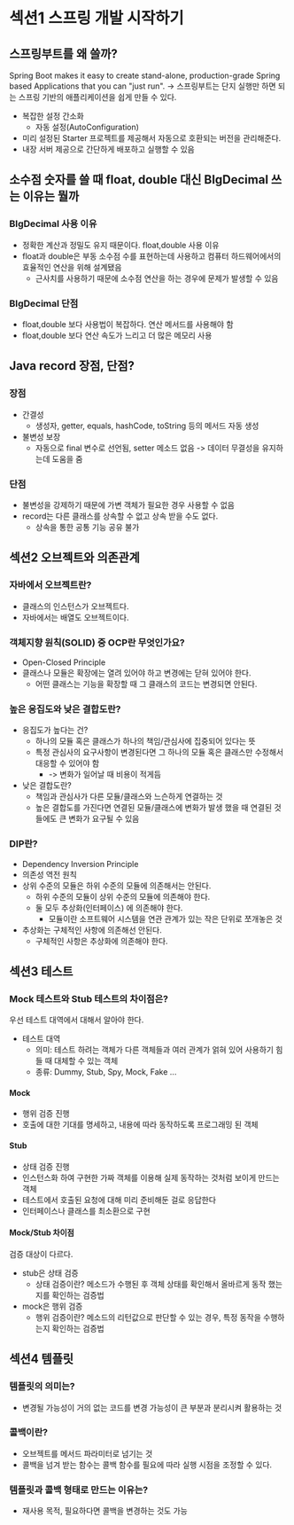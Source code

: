 # 섹션1 스프링 개발 시작하기
## 스프링부트를 왜 쓸까?
Spring Boot makes it easy to create stand-alone, production-grade Spring based Applications that you can "just run". -> 스프링부트는 단지 실행만 하면 되는 스프링 기반의 애플리케이션을 쉽게 만들 수 있다.
- 복잡한 설정 간소화
    - 자동 설정(AutoConfiguration)
- 미리 설정된 Starter 프로젝트를 제공해서 자동으로 호환되는 버전을 관리해준다.
- 내장 서버 제공으로 간단하게 배포하고 실행할 수 있음

## 소수점 숫자를 쓸 때 float, double 대신 BIgDecimal 쓰는 이유는 뭘까
### BIgDecimal 사용 이유
- 정확한 계산과 정밀도 유지 때문이다.
  float,double 사용 이유
- float과 double은 부동 소수점 수를 표현하는데 사용하고 컴퓨터 하드웨어에서의 효율적인 연산을 위해 설계됐음
    - 근사치를 사용하기 때문에 소수점 연산을 하는 경우에 문제가 발생할 수 있음

### BIgDecimal 단점
- float,double 보다 사용법이 복잡하다. 연산 메서드를 사용해야 함
- float,double 보다 연산 속도가 느리고 더 많은 메모리 사용

## Java record 장점, 단점?
### 장점
- 간결성
    - 생성자, getter, equals, hashCode, toString 등의 메서드 자동 생성
- 불변성 보장
    - 자동으로 final 변수로 선언됨, setter 메소드 없음 -> 데이터 무결성을 유지하는데 도움을 줌
### 단점
- 불변성을 강제하기 때문에 가변 객체가 필요한 경우 사용할 수 없음
- record는 다른 클래스를 상속할 수 없고 상속 받을 수도 없다.
    - 상속을 통한 공통 기능 공유 불가 

## 섹션2 오브젝트와 의존관계
### 자바에서 오브젝트란?
- 클래스의 인스턴스가 오브젝트다.
- 자바에서는 배열도 오브젝트이다.

### 객체지향 원칙(SOLID) 중 OCP란 무엇인가요?
- Open-Closed Principle
- 클래스나 모듈은 확장에는 열려 있어야 하고 변경에는 닫혀 있어야 한다.
  - 어떤 클래스는 기능을 확장할 때 그 클래스의 코드는 변경되면 안된다.

### 높은 응집도와 낮은 결합도란?
- 응집도가 높다는 건?
  - 하나의 모듈 혹은 클래스가 하나의 책임/관심사에 집중되어 있다는 뜻
  - 특정 관심사의 요구사항이 변경된다면 그 하나의 모듈 혹은 클래스만 수정해서 대응할 수 있어야 함
    - -> 변화가 일어날 때 비용이 적게듬
- 낮은 결합도란?
  - 책임과 관심사가 다른 모듈/클래스와 느슨하게 연결하는 것
  - 높은 결합도를 가진다면 연결된 모듈/클래스에 변화가 발생 했을 때 연결된 것들에도 큰 변화가 요구될 수 있음

### DIP란?
- Dependency Inversion Principle
- 의존성 역전 원칙
- 상위 수준의 모듈은 하위 수준의 모듈에 의존해서는 안된다.
  - 하위 수준의 모듈이 상위 수준의 모듈에 의존해야 한다.
  - 둘 모두 추상화(인터페이스) 에 의존해야 한다.
    - 모듈이란 소프트웨어 시스템을 연관 관계가 있는 작은 단위로 쪼개놓은 것
- 추상화는 구체적인 사항에 의존해선 안된다.
  - 구체적인 사항은 추상화에 의존해야 한다.

## 섹션3 테스트
### Mock 테스트와 Stub 테스트의 차이점은?
우선 테스트 대역에서 대해서 알아야 한다.
- 테스트 대역
  - 의미: 테스트 하려는 객체가 다른 객체들과 여러 관계가 얽혀 있어 사용하기 힘들 때 대체할 수 있는 객체
  - 종류: Dummy, Stub, Spy, Mock, Fake ... 

#### Mock 
- 행위 검증 진행
- 호출에 대한 기대를 명세하고, 내용에 따라 동작하도록 프로그래밍 된 객체

#### Stub
- 상태 검증 진행
- 인스턴스화 하여 구현한 가짜 객체를 이용해 실제 동작하는 것처럼 보이게 만드는 객체
- 테스트에서 호출된 요청에 대해 미리 준비해둔 걸로 응답한다
- 인터페이스나 클래스를 최소환으로 구현 


#### Mock/Stub 차이점
검증 대상이 다르다.
- stub은 상태 검증
  - 상태 검증이란? 메소드가 수행된 후 객체 상태를 확인해서 올바르게 동작 했는지를 확인하는 검증법
- mock은 행위 검증
  - 행위 검증이란? 메소드의 리턴값으로 판단할 수 있는 경우, 특정 동작을 수행하는지 확인하는 검증법

## 섹션4 템플릿
### 템플릿의 의미는?
- 변경될 가능성이 거의 없는 코드를 변경 가능성이 큰 부분과 분리시켜 활용하는 것

### 콜백이란?
- 오브젝트를 메서드 파라미터로 넘기는 것 
- 콜백을 넘겨 받는 함수는 콜백 함수를 필요에 따라 실행 시점을 조정할 수 있다.

### 템플릿과 콜백 형태로 만드는 이유는?
- 재사용 목적, 필요하다면 콜백을 변경하는 것도 가능 
